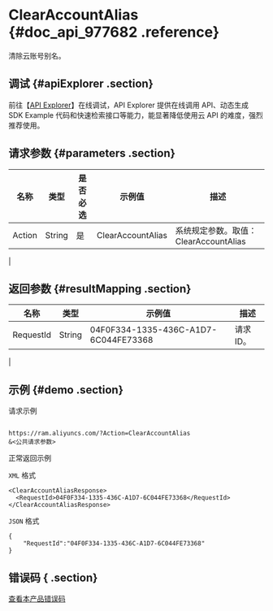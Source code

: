 # ClearAccountAlias {#doc_api_977682 .reference}

清除云账号别名。

## 调试 {#apiExplorer .section}

前往【[API Explorer](https://api.aliyun.com/#product=Ram&api=ClearAccountAlias)】在线调试，API Explorer 提供在线调用 API、动态生成 SDK Example 代码和快速检索接口等能力，能显著降低使用云 API 的难度，强烈推荐使用。

## 请求参数 {#parameters .section}

|名称|类型|是否必选|示例值|描述|
|--|--|----|---|--|
|Action|String|是|ClearAccountAlias|系统规定参数。取值：ClearAccountAlias

 |

## 返回参数 {#resultMapping .section}

|名称|类型|示例值|描述|
|--|--|---|--|
|RequestId|String|04F0F334-1335-436C-A1D7-6C044FE73368|请求ID。

 |

## 示例 {#demo .section}

请求示例

``` {#request_demo}

https://ram.aliyuncs.com/?Action=ClearAccountAlias
&<公共请求参数>

```

正常返回示例

`XML` 格式

``` {#xml_return_success_demo}
<ClearAccountAliasResponse>
  <RequestId>04F0F334-1335-436C-A1D7-6C044FE73368</RequestId>
</ClearAccountAliasResponse>

```

`JSON` 格式

``` {#json_return_success_demo}
{
	"RequestId":"04F0F334-1335-436C-A1D7-6C044FE73368"
}
```

## 错误码 { .section}

[查看本产品错误码](https://error-center.aliyun.com/status/product/Ram)

